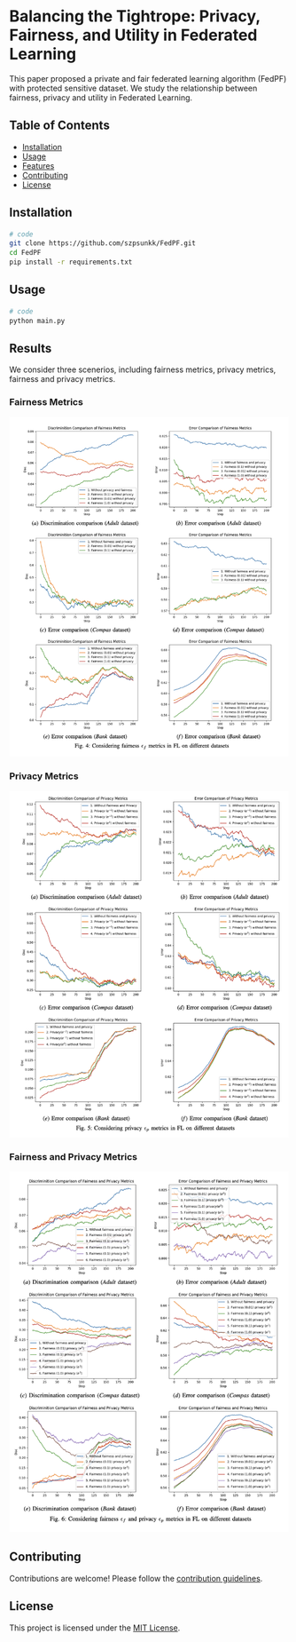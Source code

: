 # Balancing the Tightrope: Privacy, Fairness, and Utility in Federated Learning

This paper proposed a private and fair federated learning algorithm (FedPF) with protected sensitive dataset. We study the relationship between fairness, privacy and utility in Federated Learning.

## Table of Contents

- [Installation](#installation)
- [Usage](#usage)
- [Features](#features)
- [Contributing](#contributing)
- [License](#license)

## Installation


```bash
# code
git clone https://github.com/szpsunkk/FedPF.git
cd FedPF
pip install -r requirements.txt
```

## Usage

```bash
# code
python main.py
```

## Results
We consider three scenerios, including fairness metrics, privacy metrics, fairness and privacy metrics.

### Fairness Metrics
![Fairness](./figures/Only_Fairness.png)

### Privacy Metrics
![Privacy](./figures/Only_Privacy.png)

### Fairness and Privacy Metrics
![Fairness and Privacy](./figures/Fairness_and_Privacy.png)

## Contributing

Contributions are welcome! Please follow the [contribution guidelines](CONTRIBUTING.md).

## License

This project is licensed under the [MIT License](LICENSE).